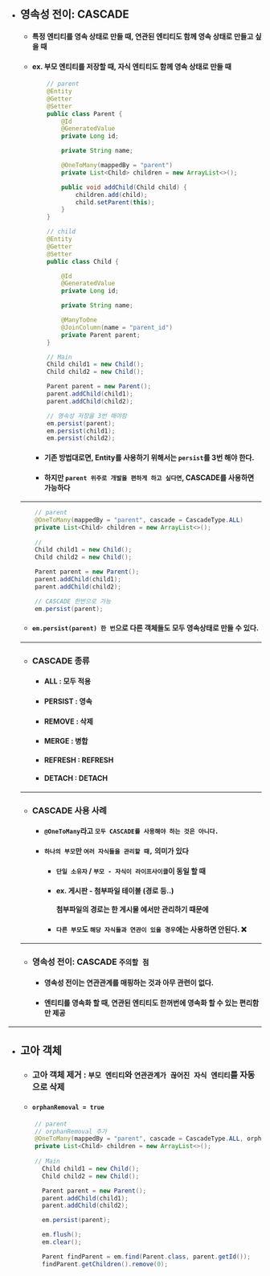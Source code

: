 - ## 영속성 전이: CASCADE
  - #### 특정 엔티티를 영속 상태로 만들 때, 연관된 엔티티도 함께 영속 상태로 만들고 싶을 때
  - #### ex. 부모 엔티티를 저장할 때, 자식 엔티티도 함께 영속 상태로 만들 때
    ``` java
        // parent
        @Entity
        @Getter
        @Setter
        public class Parent {
            @Id
            @GeneratedValue
            private Long id;

            private String name;

            @OneToMany(mappedBy = "parent")
            private List<Child> children = new ArrayList<>();

            public void addChild(Child child) {
                children.add(child);
                child.setParent(this);
            }
        }

        // child
        @Entity
        @Getter
        @Setter
        public class Child {

            @Id
            @GeneratedValue
            private Long id;

            private String name;

            @ManyToOne
            @JoinColumn(name = "parent_id")
            private Parent parent;
        }

        // Main
        Child child1 = new Child();
        Child child2 = new Child();

        Parent parent = new Parent();
        parent.addChild(child1);
        parent.addChild(child2);

        // 영속성 저장을 3번 해야함
        em.persist(parent);
        em.persist(child1);
        em.persist(child2);
    ```
    - #### 기존 방법대로면, Entity를 사용하기 위해서는 `persist`를 3번 해야 한다.
    - #### 하지만 `parent 위주로 개발을 편하게 하고 싶다면`, CASCADE를 사용하면 가능하다
  ------
    ``` java
        // parent
        @OneToMany(mappedBy = "parent", cascade = CascadeType.ALL)
        private List<Child> children = new ArrayList<>();
        
        //
        Child child1 = new Child();
        Child child2 = new Child();

        Parent parent = new Parent();
        parent.addChild(child1);
        parent.addChild(child2);

        // CASCADE 한번으로 가능
        em.persist(parent);
    ```
    - #### `em.persist(parent) 한 번`으로 다른 객체들도 모두 영속상태로 만들 수 있다.
  -----
  - ### CASCADE 종류
    - #### ALL : 모두 적용
    - #### PERSIST : 영속
    - #### REMOVE : 삭제
    - #### MERGE : 병합
    - #### REFRESH : REFRESH
    - #### DETACH : DETACH
  ------
  - ### CASCADE 사용 사례
    - #### `@OneToMany`라고 `모두 CASCADE를 사용해야 하는 것은 아니다.`
    - #### `하나의 부모`만 `여러 자식들을 관리할 때,` 의미가 있다
      - #### `단일 소유자` / `부모 - 자식이 라이프사이클`이 동일 할 때
      - #### ex. 게시판 - 첨부파일 테이블 (경로 등..) <br><br> 첨부파일의 경로는 한 게시물 에서만 관리하기 때문에
      - #### `다른 부모`도 `해당 자식들과 연관이 있을 경우`에는 사용하면 안된다. ❌
  -----
  - ### 영속성 전이: CASCADE `주의할 점`
    - #### 영속성 전이는 연관관계를 매핑하는 것과 아무 관련이 없다.
    - #### 엔티티를 영속화 할 때, 연관된 엔티티도 한꺼번에 영속화 할 수 있는 편리함만 제공
-----
- ## 고아 객체
  - ### 고아 객체 제거 : `부모 엔티티`와 `연관관계가 끊어진 자식 엔티티`를 자동으로 삭제
  - #### `orphanRemoval = true`
  ``` java
      // parent
      // orphanRemoval 추가
      @OneToMany(mappedBy = "parent", cascade = CascadeType.ALL, orphanRemoval = true)
      private List<Child> children = new ArrayList<>();
      
      // Main
        Child child1 = new Child();
        Child child2 = new Child();

        Parent parent = new Parent();
        parent.addChild(child1);
        parent.addChild(child2);

        em.persist(parent);

        em.flush();
        em.clear();

        Parent findParent = em.find(Parent.class, parent.getId());
        findParent.getChildren().remove(0);
  ```
  
